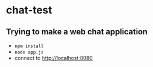 # chat-test
## Trying to make a web chat application

- ```npm install```
- ```node app.js```
- connect to [http://localhost:8080](http://localhost:8080)
